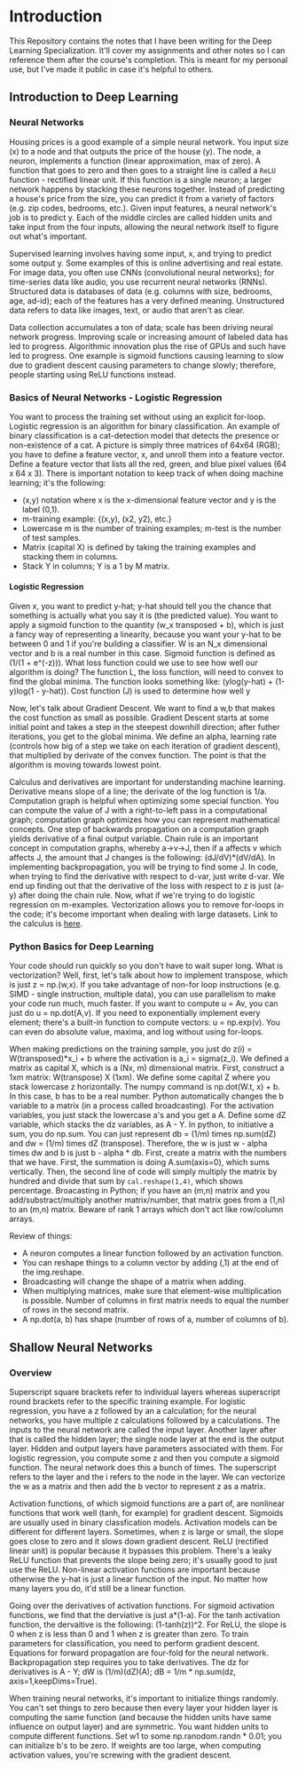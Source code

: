# Introduction

This Repository contains the notes that I have been writing for the Deep Learning Specialization. It'll cover my assignments and other notes so I can reference them after the course's completion. This is meant for my personal use, but I've made it public in case it's helpful to others. 

## Introduction to Deep Learning

### Neural Networks
Housing prices is a good example of a simple neural network. You input size (x) to a node and that outputs the price of the house (y). The node, a neuron, implements a function (linear approximation, max of zero). A function that goes to zero and then goes to a straight line is called a `ReLU` function - rectified linear unit. If this function is a single neuron; a larger network happens by stacking these neurons together. Instead of predicting a house's price from the size, you can predict it from a variety of factors (e.g. zip codes, bedrooms, etc.). Given input features, a neural network's job is to predict y. Each of the middle circles are called hidden units and take input from the four inputs, allowing the neural network itself to figure out what's important. 

Supervised learning involves having some input, x, and trying to predict some output y. Some examples of this is online advertising and real estate. For image data, you often use CNNs (convolutional neural networks); for time-series data like audio, you use recurrent neural networks (RNNs). Structured data is databases of data (e.g. columns with size, bedrooms, age, ad-id); each of the features has a very defined meaning. Unstructured data refers to data like images, text, or audio that aren't as clear. 

Data collection accumulates a ton of data; scale has been driving neural network progress. Improving scale or increasing amount of labeled data has led to progress. Algorithmic innovation plus the rise of GPUs and such have led to progress. One example is sigmoid functions causing learning to slow due to gradient descent causing parameters to change slowly; therefore, people starting using ReLU functions instead. 

### Basics of Neural Networks - Logistic Regression
You want to process the training set without using an explicit for-loop. Logistic regression is an algorithm for binary classification. An example of binary classification is a cat-detection model that detects the presence or non-existence of a cat. A picture is simply three matrices of 64x64 (RGB); you have to define a feature vector, x, and unroll them into a feature vector. Define a feature vector that lists all the red, green, and blue pixel values (64 x 64 x 3). There is important notation to keep track of when doing machine learning; it's the following:
- (x,y) notation where x is the x-dimensional feature vector and y is the label (0,1). 
- m-training example: {(x,y), (x2, y2), etc.}
- Lowercase m is the number of training examples; m-test is the number of test samples. 
- Matrix (capital X) is defined by taking the training examples and stacking them in columns. 
- Stack Y in columns; Y is a 1 by M matrix. 

#### Logistic Regression
Given x, you want to predict y-hat; y-hat should tell you the chance that something is actually what you say it is (the predicted value). You want to apply a sigmoid function to the quantity (w_x transposed + b), which is just a fancy way of representing a linearity, because you want your y-hat to be between 0 and 1 if you're building a classifier. W is an N_x dimensional vector and b is a real number in this case. Sigmoid function is defined as (1/(1 + e^(-z))). What loss function could we use to see how well our algorithm is doing? The function L, the loss function, will need to convex to find the global minima. The function looks something like: (ylog(y-hat) + (1-y)log(1 - y-hat)). Cost function (J) is used to determine how well y

Now, let's talk about Gradient Descent. We want to find a w,b that makes the cost function as small as possible. Gradient Descent starts at some initial point and takes a step in the steepest downhill direction; after futher iterations, you get to the global minima. We define an alpha, learning rate (controls how big of a step we take on each iteration of gradient descent), that multiplied by derivate of the convex function. The point is that the algorithm is moving towards lowest point. 

Calculus and derivatives are important for understanding machine learning. Derivative means slope of a line; the derivate of the log function is 1/a. Computation graph is helpful when optimizing some special function. You can compute the value of J with a right-to-left pass in a computational graph; computation graph optimizes how you can represent mathematical concepts. One step of backwards propagation on a computation graph yields derivative of a final output variable. Chain rule is an important concept in computation graphs, whereby a->v->J, then if a affects v which affects J, the amount that J changes is the following: (dJ/dV)*(dV/dA). In implementing backpropagation, you will be trying to find some J. In code, when trying to find the derivative with respect to d-var, just write d-var. We end up finding out that the derivative of the loss with respect to z is just (a-y) after doing the chain rule. Now, what if we're trying to do logistic regression on m-examples. Vectorization allows you to remove for-loops in the code; it's become important when dealing with large datasets. Link to the calculus is [here](https://www.coursera.org/learn/neural-networks-deep-learning/discussions/weeks/2/threads/ysF-gYfISSGBfoGHyLkhYg). 

### Python Basics for Deep Learning
Your code should run quickly so you don't have to wait super long. What is vectorization? Well, first, let's talk about how to implement transpose, which is just z = np.(w,x). If you take advantage of non-for loop instructions (e.g. SIMD - single instruction, multiple data), you can use parallelism to make your code run much, much faster. If you want to compute u = Av, you can just do u = np.dot(A,v). If you need to exponentially implement every element; there's a built-in function to compute vectors: u = np.exp(v). You can even do absolute value, maxima, and log without using for-loops. 

When making predictions on the training sample, you just do z(i) = W(transposed)*x_i + b where the activation is a_i = sigma(z_i). We defined a matrix as capital X, which is a (Nx, m) dimensional matrix. First, construct a 1xm matrix: W(transpose) X (1xm). We define some capital Z where you stack lowercase z horizontally. The numpy command is np.dot(W.t, x) + b. In this case, b has to be a real number. Python automatically changes the b variable to a matrix (in a process called broadcasting). For the activation variables, you just stack the lowercase a's and you get a A. Define some dZ variable, which stacks the dz variables, as A - Y. In python, to initiative a sum, you do np.sum. You can just represent db = (1/m) times np.sum(dZ) and dw = (1/m) times dZ (transpose). Therefore, the w is just w - alpha times dw and b is just b - alpha * db. First, create a matrix with the numbers that we have. First, the summation is doing A.sum(axis=0), which sums vertically. Then, the second line of code will simply multiply the matrix by hundred and divide that sum by ```cal.reshape(1,4)```, which shows percentage. Broacasting in Python; if you have an (m,n) matrix and you add/substract/multiply another matrix/number, that matrix goes from a (1,n) to an (m,n) matrix. Beware of rank 1 arrays which don't act like row/column arrays. 

Review of things: 
- A neuron computes a linear function followed by an activation function. 
- You can reshape things to a column vector by adding (,1) at the end of the img.reshape. 
- Broadcasting will change the shape of a matrix when adding. 
- When multiplying matrices, make sure that element-wise multiplication is possible. Number of columns in first matrix needs to equal the number of rows in the second matrix. 
- A np.dot(a, b) has shape (number of rows of a, number of columns of b).

## Shallow Neural Networks

### Overview
Superscript square brackets refer to individual layers whereas superscript round brackets refer to the specific training example. For logistic regression, you have a z followed by an a calculation; for the neural networks, you have multiple z calculations followed by a calculations. The inputs to the neural network are called the input layer. Another layer after that is called the hidden layer; the single node layer at the end is the output layer. Hidden and output layers have parameters associated with them. For logistic regression, you compute some z and then you compute a sigmoid function. The neural network does this a bunch of times. The superscript refers to the layer and the i refers to the node in the layer. We can vectorize the w as a matrix and then add the b vector to represent z as a matrix. 

Activation functions, of which sigmoid functions are a part of, are nonlinear functions that work well (tanh, for example) for gradient descent. Sigmoids are usually used in binary classfication models. Activation models can be different for different layers. Sometimes, when z is large or small, the slope goes close to zero and it slows down gradient descent. ReLU (rectified linear unit) is popular because it bypasses this problem. There's a leaky ReLU function that prevents the slope being zero; it's usually good to just use the ReLU. Non-linear activation functions are important because otherwise the y-hat is just a linear function of the input. No matter how many layers you do, it'd still be a linear function. 

Going over the derivatives of activation functions. For sigmoid activation functions, we find that the derviative is just a*(1-a). For the tanh activation function, the dervaitive is the following: (1-tanh(z))^2. For ReLU, the slope is 0 when z is less than 0 and 1 when z is greater than zero. To train parameters for classification, you need to perform gradient descent. Equations for forward propagation are four-fold for the neural network. Backpropagation step requires you to take derivatives. The dz for derivatives is A - Y; dW is (1/m)(dZ)(A); dB = 1/m * np.sum(dz, axis=1,keepDims=True).

When training neural networks, it's important to initialize things randomly. You can't set things to zero because then every layer your hidden layer is computing the same function (and because the hidden units have same influence on output layer) and are symmetric. You want hidden units to compute different functions. Set w1 to some np.ranodom.randn * 0.01; you can initialize b's to be zero. If weights are too large, when computing activation values, you're screwing with the gradient descent. 





